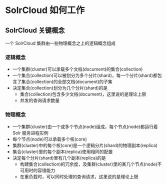 # SolrCloud 如何工作

## SolrCloud 关键概念

一个 SolrCloud 集群由一些物理概念之上的逻辑概念组成

### 逻辑概念

* 一个集群(cluster)可以承载多个文档(document)的集合(collection)
* 一个集合(collection)可以被划分为多个分片(shard)，每一个分片(shard)都包含了集合(collection)的全部文档(document)的子集
* 决定集合(collection)划分为几个分片(shard)的是
  * 集合(collection)包含多少文档(document)，这里说的是理论上限
  * 并发的查询请求数量

### 物理概念

* 一个集群(cluster)由一个或多个节点(node)组成，每个节点(node)都运行着 Solr 服务进程实例
* 每个节点(node)可以承载多个核(core)
* 集群(cluster)中的每个核(core)是一个逻辑分片(shard)的物理副本(replica)
* 集合(cluster)里的每个副本(replica)使用相同的配置
* 决定每个分片(shard)里有几个副本(replica)的是
  * 构建集合(collection)的冗余度，及集群(cluster)里的某几个节点(node)不可用时的容错能力
  * 在重负载时，可以同时处理的查询请求，这里说的是理论上限